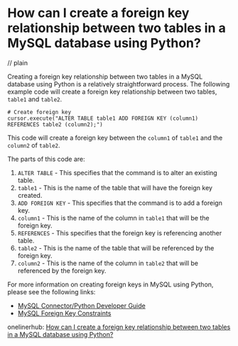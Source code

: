# How can I create a foreign key relationship between two tables in a MySQL database using Python?
// plain

Creating a foreign key relationship between two tables in a MySQL database using Python is a relatively straightforward process. The following example code will create a foreign key relationship between two tables, `table1` and `table2`.

```
# Create foreign key
cursor.execute("ALTER TABLE table1 ADD FOREIGN KEY (column1) REFERENCES table2 (column2);")
```

This code will create a foreign key between the `column1` of `table1` and the `column2` of `table2`.

The parts of this code are:

1. `ALTER TABLE` - This specifies that the command is to alter an existing table.
2. `table1` - This is the name of the table that will have the foreign key created.
3. `ADD FOREIGN KEY` - This specifies that the command is to add a foreign key.
4. `column1` - This is the name of the column in `table1` that will be the foreign key.
5. `REFERENCES` - This specifies that the foreign key is referencing another table.
6. `table2` - This is the name of the table that will be referenced by the foreign key.
7. `column2` - This is the name of the column in `table2` that will be referenced by the foreign key.

For more information on creating foreign keys in MySQL using Python, please see the following links:

- [MySQL Connector/Python Developer Guide](https://dev.mysql.com/doc/connector-python/en/)
- [MySQL Foreign Key Constraints](https://www.mysqltutorial.org/mysql-foreign-key/)

onelinerhub: [How can I create a foreign key relationship between two tables in a MySQL database using Python?](https://onelinerhub.com/python-mysql/how-can-i-create-a-foreign-key-relationship-between-two-tables-in-a-mysql-database-using-python)